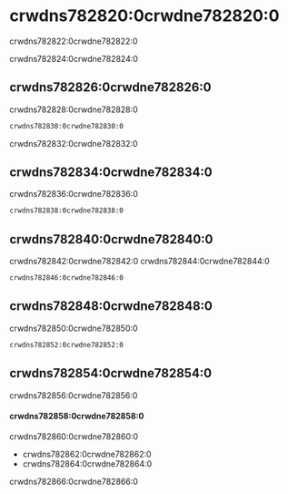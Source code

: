 # crwdns782820:0crwdne782820:0

<p class="description">crwdns782822:0crwdne782822:0</p>

crwdns782824:0crwdne782824:0

## crwdns782826:0crwdne782826:0

crwdns782828:0crwdne782828:0

```sh
crwdns782830:0crwdne782830:0
```

crwdns782832:0crwdne782832:0

## crwdns782834:0crwdne782834:0

crwdns782836:0crwdne782836:0

```html
crwdns782838:0crwdne782838:0
```

## crwdns782840:0crwdne782840:0

crwdns782842:0crwdne782842:0 crwdns782844:0crwdne782844:0

```html
crwdns782846:0crwdne782846:0
```

## crwdns782848:0crwdne782848:0

crwdns782850:0crwdne782850:0

```sh
crwdns782852:0crwdne782852:0
```

## crwdns782854:0crwdne782854:0

crwdns782856:0crwdne782856:0

#### crwdns782858:0crwdne782858:0

crwdns782860:0crwdne782860:0

- crwdns782862:0crwdne782862:0
- crwdns782864:0crwdne782864:0

crwdns782866:0crwdne782866:0